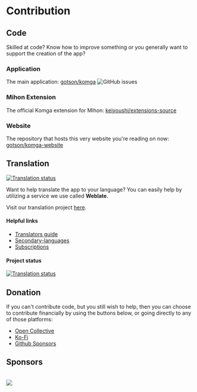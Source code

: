 # Contribution

## Code
Skilled at code? Know how to improve something or you generally want to support the creation of the app?

### Application
The main application: [gotson/komga](https://github.com/gotson/komga) ![GitHub issues](https://img.shields.io/github/issues/gotson/komga?style=social)

### Mihon Extension
The official Komga extension for Mihon: [keiyoushi/extensions-source](https://github.com/keiyoushi/extensions-source/tree/main/src/all/komga)

### Website
The repository that hosts this very website you're reading on now: [gotson/komga-website](https://github.com/gotson/komga-website)

## Translation
<a id="weblate-status" href="https://hosted.weblate.org/engage/komga/">
<img src="https://hosted.weblate.org/widgets/komga/-/svg-badge.svg" alt="Translation status" />
</a>

Want to help translate the app to your language? You can easily help by utilizing a service we use called **Weblate**.

Visit our translation project [here](https://hosted.weblate.org/engage/komga/).

#### Helpful links
* [Translators guide](https://docs.weblate.org/en/latest/user/translating.html)
* [Secondary-languages](https://docs.weblate.org/en/latest/user/profile.html#secondary-languages)
* [Subscriptions](https://docs.weblate.org/en/latest/user/profile.html#subscriptions)

#### Project status
<a id="weblate-status" href="https://hosted.weblate.org/engage/komga/">
<img src="https://hosted.weblate.org/widgets/komga/-/horizontal-auto.svg" alt="Translation status" />
</a>


## Donation
If you can't contribute code, but you still wish to help, then you can choose to contribute financially by using the buttons below, or going directly to any of those platforms:
- [Open Collective](https://opencollective.com/komga)
- [Ko-Fi](https://ko-fi.com/gotson)
- [Github Sponsors](https://github.com/sponsors/gotson)

## Sponsors

<br/>
<a href="https://www.jetbrains.com/?from=Komga" target="_blank" rel="noopener">
    <img src="/assets/media/sponsors/sponsors-jetbrains.png" style={{maxHeight: '100px'}} />
</a>